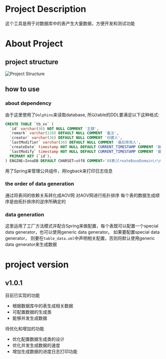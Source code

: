 # Project Description
这个工具是用于对数据库中的表产生大量数据，方便开发和测试功能

# About Project
## project structure
![Project Structure](https://raw.githubusercontent.com/RoyWorld/Trasher/master/src/main/resources/images/projectStructure.png)

## how to use
### about dependency
由于这里使用了`Dolphins`来读取database, 所以table的DDL要满足以下这种格式:
```sql
CREATE TABLE `tb_xx` (
  `id` varchar(36) NOT NULL COMMENT '主键',
  `remark` varchar(128) DEFAULT NULL COMMENT '备注',
  `creator` varchar(36) DEFAULT NULL COMMENT '创建人',
  `lastModifier` varchar(36) DEFAULT NULL COMMENT '最后修改人',
  `createDate` timestamp NOT NULL DEFAULT CURRENT_TIMESTAMP COMMENT '新建时间',
  `lastModify` timestamp NOT NULL DEFAULT CURRENT_TIMESTAMP COMMENT '最后修改时间',
  PRIMARY KEY (`id`),
) ENGINE=InnoDB DEFAULT CHARSET=utf8 COMMENT='XX表|CreateBaseDomain\r\n系统XX表';
```
用了Spring来管理公共组件，用logback来打印日志信息

### the order of data generation
通过将表间的依赖关系转化成AOV网
对AOV网进行拓扑排序
每个表的数据生成顺序是由拓扑排序的逆序所确定的

### data generation
这里运用了工厂方法模式并配合Spring来做配置，每个表既可以配置一个special data generator，也可以使用generic data generator。 
如果要配置special data generator， 则要在`table_data.xml`中声明相关配置，否则将默认使用generic data generator来生成数据

# project version
## v1.0.1
目前已实现的功能
* 根据数据库中的表生成相关数据
* 可配置数据的生成类
* 能够并发生成数据

待优化和增加的功能
* 优化配置数据生成类的设计
* 优化并发生成数据的速度
* 增加生成数据的进度日志打印功能